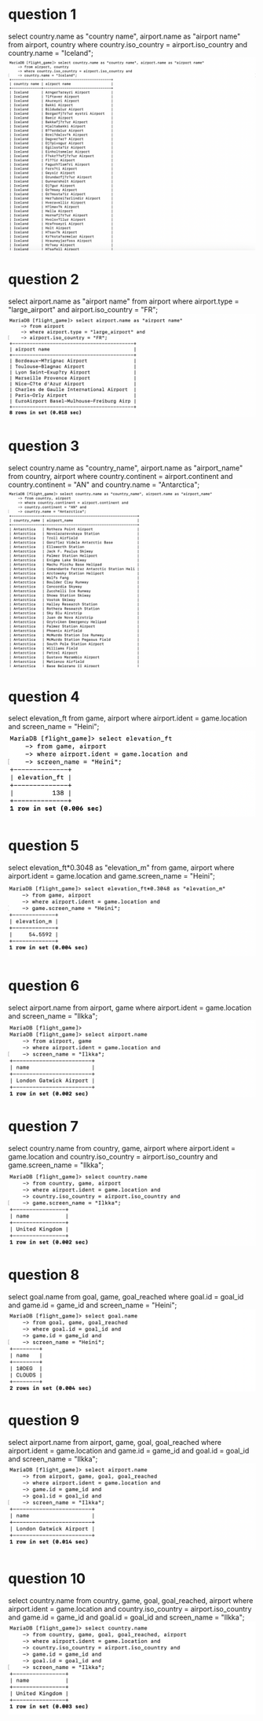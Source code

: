 # question 1 
select country.name as "country name", airport.name as "airport name"
from airport, country 
where country.iso_country = airport.iso_country and 
country.name = "Iceland";
![screenshot](screenshots/MultipleTableQueries_Q1.png)

# question 2  
select airport.name as "airport name"
from airport
where airport.type = "large_airport" and
airport.iso_country = "FR";
![screenshot](screenshots/MultipleTableQueries_Q2.png)

# question 3 
select country.name as "country_name", airport.name as "airport_name"
from country, airport
where country.continent = airport.continent and 
country.continent = "AN" and 
country.name = "Antarctica";
![screenshot](screenshots/MultipleTableQueries_Q3.png)

# question 4 
select elevation_ft 
from game, airport 
where airport.ident = game.location and 
screen_name = "Heini";
![screenshot](screenshots/MultipleTableQueries_Q4.png)

# question 5 
select elevation_ft*0.3048 as "elevation_m"
from game, airport 
where airport.ident = game.location and 
game.screen_name = "Heini";
![screenshot](screenshots/MultipleTableQueries_Q5.png)

# question 6 
select airport.name 
from airport, game 
where airport.ident = game.location and 
screen_name = "Ilkka";
![screenshot](screenshots/MultipleTableQueries_Q6.png)

# question 7 
select country.name
from country, game, airport
where airport.ident = game.location and 
country.iso_country = airport.iso_country and 
game.screen_name = "Ilkka";
![screenshot](screenshots/MultipleTableQueries_Q7.png)

# question 8 
select goal.name 
from goal, game, goal_reached
where goal.id = goal_id and 
game.id = game_id and 
screen_name = "Heini";
![screenshot](screenshots/MultipleTableQueries_Q8.png)

# question 9 
select airport.name 
from airport, game, goal, goal_reached
where airport.ident = game.location and 
game.id = game_id and 
goal.id = goal_id and
screen_name = "Ilkka";
![screenshot](screenshots/MultipleTableQueries_Q9.png)

# question 10 
select country.name 
from country, game, goal, goal_reached, airport
where airport.ident = game.location and
country.iso_country = airport.iso_country and 
game.id = game_id and
goal.id = goal_id and
screen_name = "Ilkka";
![screenshot](screenshots/MultipleTableQueries_Q10.png)

